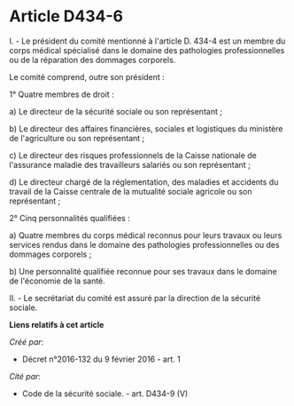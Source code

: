 # Article D434-6

I. - Le président du comité mentionné à l'article D. 434-4 est un membre du corps médical spécialisé dans le domaine des
pathologies professionnelles ou de la réparation des dommages corporels.

Le comité comprend, outre son président :

1° Quatre membres de droit :

a) Le directeur de la sécurité sociale ou son représentant ;

b) Le directeur des affaires financières, sociales et logistiques du ministère de l'agriculture ou son représentant ;

c) Le directeur des risques professionnels de la Caisse nationale de l'assurance maladie des travailleurs salariés ou son
représentant ;

d) Le directeur chargé de la réglementation, des maladies et accidents du travail de la Caisse centrale de la mutualité
sociale agricole ou son représentant ;

2° Cinq personnalités qualifiées :

a) Quatre membres du corps médical reconnus pour leurs travaux ou leurs services rendus dans le domaine des pathologies
professionnelles ou des dommages corporels ;

b) Une personnalité qualifiée reconnue pour ses travaux dans le domaine de l'économie de la santé.

II. - Le secrétariat du comité est assuré par la direction de la sécurité sociale.

**Liens relatifs à cet article**

_Créé par_:

  - Décret n°2016-132 du 9 février 2016 - art. 1

_Cité par_:

  - Code de la sécurité sociale. - art. D434-9 (V)
